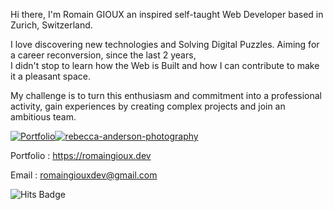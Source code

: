 Hi there, I'm Romain GIOUX an inspired self-taught
Web Developer based in Zurich, Switzerland.

I love discovering new technologies and Solving Digital Puzzles.
Aiming for a career reconversion, since the last 2 years,  
I didn't stop to learn how the Web is Built and how I can contribute 
to make it a pleasant space.
    
My challenge is to turn this enthusiasm and commitment into a
professional activity, gain experiences by
creating complex projects and join an ambitious team.

[![Portfolio](https://res.cloudinary.com/dokbrxcp2/image/upload/v1647000989/images/portfolio_copie_hvfwh6.png)](https://github.com/nordend4000/portfolio)[![rebecca-anderson-photography](https://res.cloudinary.com/dokbrxcp2/image/upload/v1647001299/images/reb-desktop_copie_pv7caq.png)](https://github.com/nordend4000/rebecca-anderson-photography)


   Portfolio : https://romaingioux.dev

   Email : romaingiouxdev@gmail.com  
   
<img src="http://hits.dwyl.com/abhisheknaiidu/awesome-github-profile-readme.svg" alt="Hits Badge"/> 
